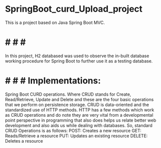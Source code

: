 # SpringBoot_curd_Upload_project
This is a project based on Java Spring Boot MVC. 
# # # # # 
In this project, H2 databased was used to observe the in-built database working procedure for Spring Boot to further use it as a testing database.
# # # # Implementations:
Spring Boot CURD operations.
Where CRUD stands for Create, Read/Retrieve, Update and Delete and these are the four basic operations that we perform on persistence storage. CRUD is data-oriented and the standardized use of HTTP methods. HTTP has a few methods which work as CRUD operations and do note they are very vital from a developmental point perspective in programming that also does helps us relate better web development and also aids us while dealing with databases. So, standard CRUD Operations is as follows:
POST: Creates a new resource
GET: Reads/Retrieve a resource
PUT: Updates an existing resource
DELETE: Deletes a resource
